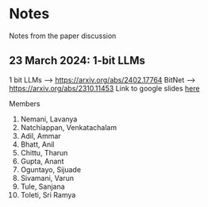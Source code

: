 # Notes
Notes from the paper discussion 

## 23 March 2024: 1-bit LLMs
1 bit LLMs --> https://arxiv.org/abs/2402.17764
BitNet --> https://arxiv.org/abs/2310.11453
Link to google slides [here](https://docs.google.com/presentation/d/1_n6zs-ATyhV2552immpT9vp38aY1xLRDqBsGAv7SRX0/edit#slide=id.g2c07449bc5b_0_35)

Members

1. Nemani, Lavanya
2. Natchiappan, Venkatachalam
3. Adil, Ammar
4. Bhatt, Anil
5. Chittu, Tharun
6. Gupta, Anant
7. Oguntayo, Sijuade
8. Sivamani, Varun
9. Tule, Sanjana
10. Toleti, Sri Ramya
